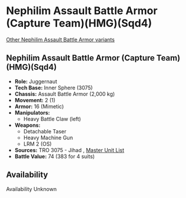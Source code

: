 # Nephilim Assault Battle Armor (Capture Team)(HMG)(Sqd4) 

[Other Nephilim Assault Battle Armor variants](../nephilim_assault_battle_armor.md) 

## Nephilim Assault Battle Armor (Capture Team)(HMG)(Sqd4) 

- **Role:** Juggernaut 
- **Tech Base:** Inner Sphere (3075) 
- **Chassis:** Assault Battle Armor (2,000 kg) 
- **Movement:** 2 (1) 
- **Armor:** 16 (Mimetic) 
- **Manipulators:** 
  - Heavy Battle Claw (left) 
- **Weapons:** 
  - Detachable Taser 
  - Heavy Machine Gun 
  - LRM 2 (OS) 
- **Sources:** TRO 3075 - Jihad , [Master Unit List](http://masterunitlist.info/Unit/Details/4700) 
- **Battle Value:** 74 (383 for 4 suits) 

## Availability 

Availability Unknown 

